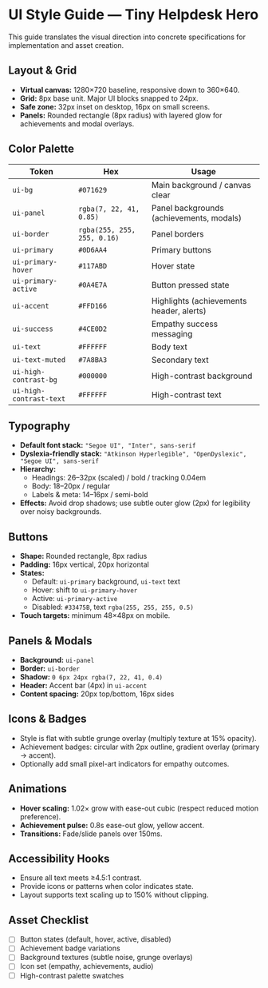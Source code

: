 # UI Style Guide — Tiny Helpdesk Hero

This guide translates the visual direction into concrete specifications for implementation and asset creation.

## Layout & Grid
- **Virtual canvas:** 1280×720 baseline, responsive down to 360×640.
- **Grid:** 8px base unit. Major UI blocks snapped to 24px.
- **Safe zone:** 32px inset on desktop, 16px on small screens.
- **Panels:** Rounded rectangle (8px radius) with layered glow for achievements and modal overlays.

## Color Palette
| Token | Hex | Usage |
|-------|-----|-------|
| `ui-bg` | `#071629` | Main background / canvas clear |
| `ui-panel` | `rgba(7, 22, 41, 0.85)` | Panel backgrounds (achievements, modals) |
| `ui-border` | `rgba(255, 255, 255, 0.16)` | Panel borders |
| `ui-primary` | `#0D6AA4` | Primary buttons |
| `ui-primary-hover` | `#117ABD` | Hover state |
| `ui-primary-active` | `#0A4E7A` | Button pressed state |
| `ui-accent` | `#FFD166` | Highlights (achievements header, alerts) |
| `ui-success` | `#4CE0D2` | Empathy success messaging |
| `ui-text` | `#FFFFFF` | Body text |
| `ui-text-muted` | `#7A8BA3` | Secondary text |
| `ui-high-contrast-bg` | `#000000` | High-contrast background |
| `ui-high-contrast-text` | `#FFFFFF` | High-contrast text |

## Typography
- **Default font stack:** `"Segoe UI", "Inter", sans-serif`
- **Dyslexia-friendly stack:** `"Atkinson Hyperlegible", "OpenDyslexic", "Segoe UI", sans-serif`
- **Hierarchy:**
  - Headings: 26–32px (scaled) / bold / tracking 0.04em
  - Body: 18–20px / regular
  - Labels & meta: 14–16px / semi-bold
- **Effects:** Avoid drop shadows; use subtle outer glow (2px) for legibility over noisy backgrounds.

## Buttons
- **Shape:** Rounded rectangle, 8px radius
- **Padding:** 16px vertical, 20px horizontal
- **States:**
  - Default: `ui-primary` background, `ui-text` text
  - Hover: shift to `ui-primary-hover`
  - Active: `ui-primary-active`
  - Disabled: `#33475B`, text `rgba(255, 255, 255, 0.5)`
- **Touch targets:** minimum 48×48px on mobile.

## Panels & Modals
- **Background:** `ui-panel`
- **Border:** `ui-border`
- **Shadow:** `0 6px 24px rgba(7, 22, 41, 0.4)`
- **Header:** Accent bar (4px) in `ui-accent`
- **Content spacing:** 20px top/bottom, 16px sides

## Icons & Badges
- Style is flat with subtle grunge overlay (multiply texture at 15% opacity).
- Achievement badges: circular with 2px outline, gradient overlay (primary → accent).
- Optionally add small pixel-art indicators for empathy outcomes.

## Animations
- **Hover scaling:** 1.02× grow with ease-out cubic (respect reduced motion preference).
- **Achievement pulse:** 0.8s ease-out glow, yellow accent.
- **Transitions:** Fade/slide panels over 150ms.

## Accessibility Hooks
- Ensure all text meets ≥4.5:1 contrast.
- Provide icons or patterns when color indicates state.
- Layout supports text scaling up to 150% without clipping.

## Asset Checklist
- [ ] Button states (default, hover, active, disabled)
- [ ] Achievement badge variations
- [ ] Background textures (subtle noise, grunge overlays)
- [ ] Icon set (empathy, achievements, audio)
- [ ] High-contrast palette swatches
